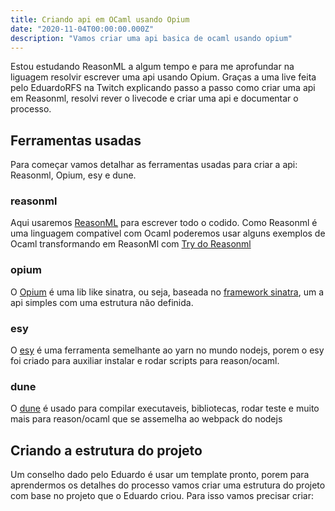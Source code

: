 ```yaml
---
title: Criando api em OCaml usando Opium
date: "2020-11-04T00:00:00.000Z"
description: "Vamos criar uma api basica de ocaml usando opium"
---
```


Estou estudando ReasonML a algum tempo e para me aprofundar na liguagem resolvir escrever uma api usando Opium. Graças a uma live feita pelo EduardoRFS na Twitch 
explicando passo a passo como criar uma api em Reasonml, resolvi rever o livecode e criar uma api e documentar o processo.

## Ferramentas usadas

Para começar vamos detalhar as ferramentas usadas para criar a api: Reasonml, Opium, esy e dune.

### reasonml

Aqui usaremos [ReasonML](https://reasonml.github.io/) para escrever todo o codido. Como Reasonml é uma linguagem compativel com Ocaml poderemos usar alguns exemplos de Ocaml transformando
em ReasonMl com [Try do Reasonml](https://reasonml.github.io/en/try)

### opium

O [Opium](https://github.com/rgrinberg/opium) é uma lib like sinatra, ou seja, baseada no [framework sinatra](http://sinatrarb.com/), um a api simples
com uma estrutura não definida.

### esy

O [esy](https://esy.sh/en/) é uma ferramenta semelhante ao yarn no mundo nodejs, porem o esy foi criado para auxiliar instalar e rodar scripts para 
reason/ocaml.

### dune

O [dune](https://dune.build/) é usado para compilar executaveis, bibliotecas, rodar teste e muito mais para reason/ocaml que se assemelha ao webpack do nodejs

## Criando a estrutura do projeto

Um conselho dado pelo Eduardo é usar um template pronto, porem para aprendermos os detalhes do processo vamos criar uma estrutura do projeto com base no projeto que
o Eduardo criou. Para isso vamos precisar criar:
